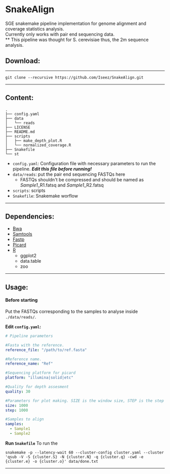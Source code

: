 # SnakeAlign
SGE snakemake pipeline implementation for genome alignment and coverage statistics analysis.  
Currently only works with pair end sequencing data.  
** This pipeline was thought for S. cerevisiae thus, the 2m sequence analysis.

## **Download:**
---
```
git clone --recursive https://github.com/Iseez/SnakeAlign.git
```
---

## **Content:**
```
.
├── config.yaml
├── data
│   └── reads
├── LICENSE
├── README.md
├── scripts
│   ├── make_depth_plot.R
│   └── normalized_coverage.R
├── Snakefile
└── st
```
- `config.yaml`: Configuration file with necessary parameters to run the pipeline. ***Edit this file before running!***
- `data/reads`: put the pair end sequencing FASTQs here
  - FASTQs shouldn't be compressed and should be named as  *Sample1*\_R1.fatsq and *Sample1*\_R2.fatsq
- `scripts`: scripts
- `Snakefile`: Snakemake worflow
---
## **Dependencies:**
- [Bwa](https://bio-bwa.sourceforge.net)
- [Samtools](http://www.htslib.org)
- [Fastp](http://www.htslib.org)
- [Picard](https://broadinstitute.github.io/picard/)
- [R](https://www.r-project.org)
  - ggplot2
  - data.table
  - zoo
---
## **Usage:**
#### **Before starting**

Put the FASTQs corresponding to the samples to analyse inside `./data/reads/`.

**Edit `config.yaml`:**
```YAML
# Pipeline parameters

#Fasta with the reference.
reference_file: "/path/to/ref.fasta"

#Reference name.
reference_name: "Ref"

#Sequencing platform for picard
platform: "illumina|solid|etc"

#Quality for depth assesment
quality: 30

#Parameters for plot making. SIZE is the window size, STEP is the step size
size: 1000
step: 1000

#Samples to align
samples:
  - Sample1
  - Sample2

```  


**Run `Snakefile`**
To run the 
```
snakemake -p --latency-wait 60 --cluster-config cluster.yaml --cluster 'qsub -V -S {cluster.S} -N {cluster.N} -q {cluster.q} -cwd -e {cluster.e} -o {cluster.o}' data/done.txt
```

---
